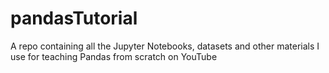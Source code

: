 # pandasTutorial
A repo containing all the Jupyter Notebooks, datasets and other materials I use for teaching Pandas from scratch on YouTube
